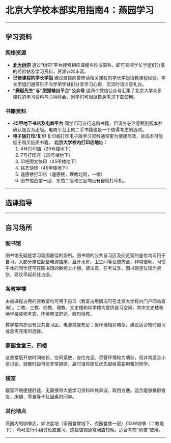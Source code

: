 
# 北京大学校本部实用指南4：燕园学习

---

## 学习资料

### 网络资源

* **[北大树洞](https://treehole.pku.edu.cn/web/)**
    通过“树洞”平台搜索相应课程名称或简称，即可查阅学长学姐们分享的经验帖及学习资料，资源非常丰富。
* **已修课程的学长学姐**
    建议直接向曾修读相关课程的学长学姐请教课程经验。学长学姐们通常乐于向学弟学妹们分享学习心得，交流时请注意礼仪。
* **“赛艇先生”与“肥猴输出平台”公众号**
    这两个微信公众号汇集了北京大学众多课程的学习资料与心得体会，同学们可根据自身需求下载使用。

### 书籍资料

* **45甲地下书店及电商平台**
    同学们可自行选购书籍，但请务必注意甄别版本并确认是否为正版。电商平台上的二手书籍也是一个值得考虑的选项。
* **电子版打印/复印**
    复印或打印电子版学习资料通常更为便捷高效，且成本可能低于购买纸质书籍。
    **北京大学校内打印店地址：**
    1.  4号打印店（29号楼地下）
    2.  7号打印店（29号楼地下）
    3.  印吧图文快印（45甲楼地下）
    4.  铭艺快印（45甲楼地下）
    5.  遥感楼打印店（遥感楼，理教北侧，一楼）
    6.  图书馆西馆一层、东馆二层和三层均设有自助打印机。

---

## 选课指导

---

## 自习场所

### 图书馆

图书馆无疑是学习氛围最佳的场所。图书馆的公共自习区及阅览室的座位均可用于自习，大部分座位配备电源插座，且开水房、卫生间等设施齐全，非常便利。习惯午休的同学还可在图书馆的躺椅上小憩。请注意，在考试季，图书馆座位较为紧张，建议早起前往占座。

### 各教学楼

未被课程占用的空教室均可用于自习（教室占用情况可在北京大学校内门户网站查询）。二教、三教、四教、理教、文史楼和地学楼均提供自习空间，其中文史楼和地学楼装修考究，环境整洁舒适，强烈推荐。

教学楼内亦设有公共自习区，电源插座充足；但环境相对嘈杂，建议适合短时自习或急需充电时选择。

### 家园食堂三、四楼

这些楼层开放时间较长，空间宽敞，座位充足。尽管环境较为嘈杂，但非常适合小组讨论。就餐时段可能非常拥挤，届时请将座位优先留给需要用餐的同学。

### 寝室

寝室环境便捷舒适，无需携带大量学习资料四处奔波，取用方便。适合能够抵御舍友、床铺、零食等干扰因素的同学。

### 其他地点

燕园内的咖啡店，如泊星地（家园食堂地下、农园食堂一层）和3W咖啡（二教地下），均可进行小组讨论或自习。这些店铺通常闭店较晚，适合考前“刷夜”使用。

---
